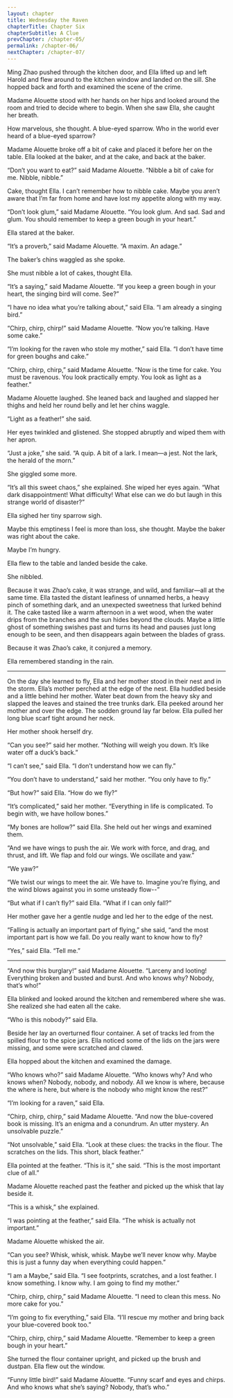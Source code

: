 ```yaml
---
layout: chapter
title: Wednesday the Raven
chapterTitle: Chapter Six
chapterSubtitle: A Clue
prevChapter: /chapter-05/
permalink: /chapter-06/
nextChapter: /chapter-07/
---
```


Ming Zhao pushed through the kitchen door, and Ella lifted up and left Harold and flew around to the kitchen window and landed on the sill. She hopped back and forth and examined the scene of the crime.

Madame Alouette stood with her hands on her hips and looked around the room and tried to decide where to begin. When she saw Ella, she caught her breath.

How marvelous, she thought. A blue-eyed sparrow. Who in the world ever heard of a blue-eyed sparrow?

Madame Alouette broke off a bit of cake and placed it before her on the table. Ella looked at the baker, and at the cake, and back at the baker.

“Don’t you want to eat?” said Madame Alouette. “Nibble a bit of cake for me. Nibble, nibble.”

Cake, thought Ella. I can’t remember how to nibble cake. Maybe you aren’t aware that I’m far from home and have lost my appetite along with my way.

“Don’t look glum,” said Madame Alouette. “You look glum. And sad. Sad and glum. You should remember to keep a green bough in your heart.”

Ella stared at the baker.

“It’s a proverb,” said Madame Alouette. “A maxim. An adage.”

The baker’s chins waggled as she spoke.

She must nibble a lot of cakes, thought Ella.

“It’s a saying,” said Madame Alouette. “If you keep a green bough in your heart, the singing bird will come. See?”

“I have no idea what you’re talking about,” said Ella. “I am already a singing bird.”

“Chirp, chirp, chirp!” said Madame Alouette. “Now you’re talking. Have some cake.”

“I’m looking for the raven who stole my mother,” said Ella. “I don’t have time for green boughs and cake.”

“Chirp, chirp, chirp,” said Madame Alouette. “Now is the time for cake. You must be ravenous. You look practically empty. You look as light as a feather.”

Madame Alouette laughed. She leaned back and laughed and slapped her thighs and held her round belly and let her chins waggle.

“Light as a feather!” she said.

Her eyes twinkled and glistened. She stopped abruptly and wiped them with her apron.

“Just a joke,” she said. “A quip. A bit of a lark. I mean—a jest. Not the lark, the herald of the morn.”

She giggled some more.

“It’s all this sweet chaos,” she explained. She wiped her eyes again. “What dark disappointment! What difficulty! What else can we do but laugh in this strange world of disaster?”

Ella sighed her tiny sparrow sigh.

Maybe this emptiness I feel is more than loss, she thought. Maybe the baker was right about the cake.

Maybe I’m hungry.

Ella flew to the table and landed beside the cake.

She nibbled.

Because it was Zhao’s cake, it was strange, and wild, and familiar—all at the same time. Ella tasted the distant leafiness of unnamed herbs, a heavy pinch of something dark, and an unexpected sweetness that lurked behind it. The cake tasted like a warm afternoon in a wet wood, when the water drips from the branches and the sun hides beyond the clouds. Maybe a little ghost of something swishes past and turns its head and pauses just long enough to be seen, and then disappears again between the blades of grass.

Because it was Zhao’s cake, it conjured a memory.

Ella remembered standing in the rain.

---- 

On the day she learned to fly, Ella and her mother stood in their nest and in the storm. Ella’s mother perched at the edge of the nest. Ella huddled beside and a little behind her mother. Water beat down from the heavy sky and slapped the leaves and stained the tree trunks dark. Ella peeked around her mother and over the edge. The sodden ground lay far below. Ella pulled her long blue scarf tight around her neck.

Her mother shook herself dry.

“Can you see?” said her mother. “Nothing will weigh you down. It’s like water off a duck’s back.”

“I can’t see,” said Ella. “I don’t understand how we can fly.”

“You don’t have to understand,” said her mother. “You only have to fly.”

“But how?” said Ella. “How do we fly?”

“It’s complicated,” said her mother. “Everything in life is complicated. To begin with, we have hollow bones.”

“My bones are hollow?” said Ella. She held out her wings and examined them.

“And we have wings to push the air. We work with force, and drag, and thrust, and lift. We flap and fold our wings. We oscillate and yaw.”

“We yaw?”

“We twist our wings to meet the air. We have to. Imagine you’re flying, and the wind blows against you in some unsteady flow--”

“But what if I can’t fly?” said Ella. “What if I can only fall?”

Her mother gave her a gentle nudge and led her to the edge of the nest.

“Falling is actually an important part of flying,” she said, “and the most important part is how we fall. Do you really want to know how to fly?

“Yes,” said Ella. “Tell me.”

---- 

“And now this burglary!” said Madame Alouette. “Larceny and looting! Everything broken and busted and burst. And who knows why? Nobody, that’s who!”

Ella blinked and looked around the kitchen and remembered where she was. She realized she had eaten all the cake.

“Who is this nobody?” said Ella.

Beside her lay an overturned flour container. A set of tracks led from the spilled flour to the spice jars. Ella noticed some of the lids on the jars were missing, and some were scratched and clawed.

Ella hopped about the kitchen and examined the damage.

“Who knows who?” said Madame Alouette. “Who knows why? And who knows when? Nobody, nobody, and nobody. All we know is where, because the where is here, but where is the nobody who might know the rest?”

“I’m looking for a raven,” said Ella.

“Chirp, chirp, chirp,” said Madame Alouette. “And now the blue-covered book is missing. It’s an enigma and a conundrum. An utter mystery. An unsolvable puzzle.”

“Not unsolvable,” said Ella. “Look at these clues: the tracks in the flour. The scratches on the lids. This short, black feather.”

Ella pointed at the feather. “This is it,” she said. “This is the most important clue of all.”

Madame Alouette reached past the feather and picked up the whisk that lay beside it.

“This is a whisk,” she explained.

“I was pointing at the feather,” said Ella. “The whisk is actually not important.”

Madame Alouette whisked the air.

“Can you see? Whisk, whisk, whisk. Maybe we’ll never know why. Maybe this is just a funny day when everything could happen.”

“I am a Maybe,” said Ella. “I see footprints, scratches, and a lost feather. I know something. I know why. I am going to find my mother.”

“Chirp, chirp, chirp,” said Madame Alouette. “I need to clean this mess. No more cake for you.”

“I’m going to fix everything,” said Ella. “I’ll rescue my mother and bring back your blue-covered book too.”

“Chirp, chirp, chirp,” said Madame Alouette. “Remember to keep a green bough in your heart.”

She turned the flour container upright, and picked up the brush and dustpan. Ella flew out the window.

“Funny little bird!” said Madame Alouette. “Funny scarf and eyes and chirps. And who knows what she’s saying? Nobody, that’s who.”